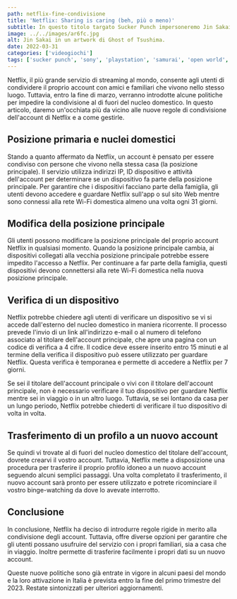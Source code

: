 ```yaml
---
path: netflix-fine-condivisione
title: 'Netflix: Sharing is caring (beh, più o meno)'
subtitle: In questo titolo targato Sucker Punch impersoneremo Jin Sakai e difenderemo l'isola di Tsushima dall'invasione mongola.
image: ../../images/ar6fc.jpg
alt: Jin Sakai in un artwork di Ghost of Tsushima.
date: 2022-03-31
categories: ['videogiochi']
tags: ['sucker punch', 'sony', 'playstation', 'samurai', 'open world', 'videogiochi']
---
```


Netflix, il più grande servizio di streaming al mondo, consente agli utenti di condividere il proprio account con amici e familiari che vivono nello stesso luogo. Tuttavia, entro la fine di marzo, verranno introdotte alcune politiche per impedire la condivisione al di fuori del nucleo domestico. In questo articolo, daremo un'occhiata più da vicino alle nuove regole di condivisione dell'account di Netflix e a come gestirle.

## Posizione primaria e nuclei domestici

Stando a quanto affermato da Netflix, un account è pensato per essere condiviso con persone che vivono nella stessa casa (la posizione principale). Il servizio utilizza indirizzi IP, ID dispositivo e attività dell'account per determinare se un dispositivo fa parte della posizione principale. Per garantire che i dispositivi facciano parte della famiglia, gli utenti devono accedere e guardare Netflix sull'app o sul sito Web mentre sono connessi alla rete Wi-Fi domestica almeno una volta ogni 31 giorni.

## Modifica della posizione principale

Gli utenti possono modificare la posizione principale del proprio account Netflix in qualsiasi momento. Quando la posizione principale cambia, ai dispositivi collegati alla vecchia posizione principale potrebbe essere impedito l'accesso a Netflix. Per continuare a far parte della famiglia, questi dispositivi devono connettersi alla rete Wi-Fi domestica nella nuova posizione principale.

## Verifica di un dispositivo

Netflix potrebbe chiedere agli utenti di verificare un dispositivo se vi si accede dall'esterno del nucleo domestico in maniera ricorrente. Il processo prevede l'invio di un link all'indirizzo e-mail o al numero di telefono associato al titolare dell'account principale, che apre una pagina con un codice di verifica a 4 cifre. Il codice deve essere inserito entro 15 minuti e al termine della verifica il dispositivo può essere utilizzato per guardare Netflix. Questa verifica è temporanea e permette di accedere a Netflix per 7 giorni.

Se sei il titolare dell'account principale o vivi con il titolare dell'account principale, non è necessario verificare il tuo dispositivo per guardare Netflix mentre sei in viaggio o in un altro luogo. Tuttavia, se sei lontano da casa per un lungo periodo, Netflix potrebbe chiederti di verificare il tuo dispositivo di volta in volta.

## Trasferimento di un profilo a un nuovo account

Se quindi vi trovate al di fuori del nucleo domestico del titolare dell'account, dovrete crearvi il vostro account. Tuttavia, Netflix mette a disposizione una procedura per trasferire il proprio profilo idoneo a un nuovo account seguendo alcuni semplici passaggi. Una volta completato il trasferimento, il nuovo account sarà pronto per essere utilizzato e potrete ricominciare il vostro binge-watching da dove lo avevate interrotto.

## Conclusione

In conclusione, Netflix ha deciso di introdurre regole rigide in merito alla condivisione degli account. Tuttavia, offre diverse opzioni per garantire che gli utenti possano usufruire del servizio con i propri familiari, sia a casa che in viaggio. Inoltre permette di trasferire facilmente i propri dati su un nuovo account.

Queste nuove politiche sono già entrate in vigore in alcuni paesi del mondo e la loro attivazione in Italia è prevista entro la fine del primo trimestre del 2023. Restate sintonizzati per ulteriori aggiornamenti.